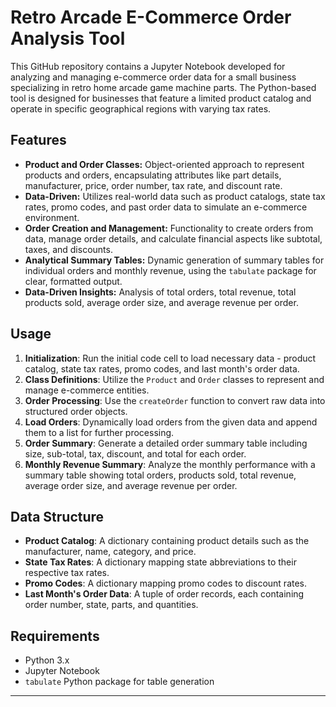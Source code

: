 # Retro Arcade E-Commerce Order Analysis Tool

This GitHub repository contains a Jupyter Notebook developed for analyzing and managing e-commerce order data for a small business specializing in retro home arcade game machine parts. The Python-based tool is designed for businesses that feature a limited product catalog and operate in specific geographical regions with varying tax rates. 

## Features

- **Product and Order Classes:** Object-oriented approach to represent products and orders, encapsulating attributes like part details, manufacturer, price, order number, tax rate, and discount rate.
- **Data-Driven:** Utilizes real-world data such as product catalogs, state tax rates, promo codes, and past order data to simulate an e-commerce environment.
- **Order Creation and Management:** Functionality to create orders from data, manage order details, and calculate financial aspects like subtotal, taxes, and discounts.
- **Analytical Summary Tables:** Dynamic generation of summary tables for individual orders and monthly revenue, using the `tabulate` package for clear, formatted output.
- **Data-Driven Insights:** Analysis of total orders, total revenue, total products sold, average order size, and average revenue per order.

## Usage

1. **Initialization**: Run the initial code cell to load necessary data - product catalog, state tax rates, promo codes, and last month's order data.
2. **Class Definitions**: Utilize the `Product` and `Order` classes to represent and manage e-commerce entities.
3. **Order Processing**: Use the `createOrder` function to convert raw data into structured order objects.
4. **Load Orders**: Dynamically load orders from the given data and append them to a list for further processing.
5. **Order Summary**: Generate a detailed order summary table including size, sub-total, tax, discount, and total for each order.
6. **Monthly Revenue Summary**: Analyze the monthly performance with a summary table showing total orders, products sold, total revenue, average order size, and average revenue per order.

## Data Structure

- **Product Catalog**: A dictionary containing product details such as the manufacturer, name, category, and price.
- **State Tax Rates**: A dictionary mapping state abbreviations to their respective tax rates.
- **Promo Codes**: A dictionary mapping promo codes to discount rates.
- **Last Month's Order Data**: A tuple of order records, each containing order number, state, parts, and quantities.

## Requirements

- Python 3.x
- Jupyter Notebook
- `tabulate` Python package for table generation

---
